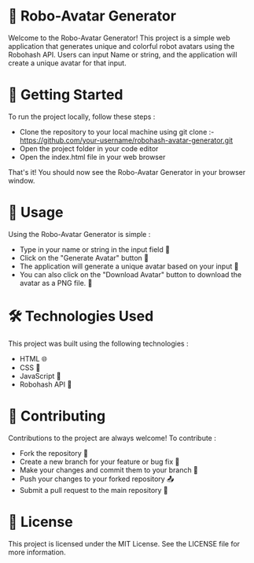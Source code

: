 # 🤖 Robo-Avatar Generator

Welcome to the Robo-Avatar Generator! This project is a simple web application that generates unique and colorful robot avatars using the Robohash API. Users can input Name or string, and the application will create a unique avatar for that input.

# 🚀 Getting Started

To run the project locally, follow these steps :

- Clone the repository to your local machine using git clone :- https://github.com/your-username/robohash-avatar-generator.git
- Open the project folder in your code editor
- Open the index.html file in your web browser

That's it! You should now see the Robo-Avatar Generator in your browser window.

# 🎉 Usage

Using the Robo-Avatar Generator is simple :

- Type in your name or string in the input field 📝
- Click on the "Generate Avatar" button 🤖
- The application will generate a unique avatar based on your input 🎨
- You can also click on the "Download Avatar" button to download the avatar as a PNG file. 💾

# 🛠️ Technologies Used

This project was built using the following technologies :

- HTML 🌐
- CSS 🎨
- JavaScript 🤖
- Robohash API 🚀

# 🤝 Contributing

Contributions to the project are always welcome! To contribute :

- Fork the repository 🍴
- Create a new branch for your feature or bug fix 🌿
- Make your changes and commit them to your branch 🚧
- Push your changes to your forked repository 📤
- Submit a pull request to the main repository 🙏

# 📄 License

This project is licensed under the MIT License. See the LICENSE file for more information.
